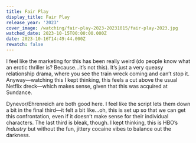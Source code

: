 ```yaml
---
title: Fair Play
display_title: Fair Play
release_year: '2023'
cover_image: /watching/fair-play-2023-20231015/fair-play-2023.jpg
watched_date: 2023-10-15T00:00:00.000Z
date: 2023-10-16T14:49:44.000Z
rewatch: false
---
```

I feel like the marketing for this has been really weird (do people know what an erotic thriller is? Because…it’s not this). It’s just a very queasy relationship drama, where you see the train wreck coming and can’t stop it. Anyway—watching this I kept thinking, this feels a cut above the usual Netflix dreck—which makes sense, given that this was acquired at Sundance.

Dynevor/Ehrenreich are both good here. I feel like the script lets them down a bit in the final third—it felt a bit like…oh, this is set up so that we can get this confrontation, even if it doesn’t make sense for their individual characters. The last third is bleak, though. I kept thinking, this is HBO’s _Industry_ but without the fun, jittery cocaine vibes to balance out the darkness.

